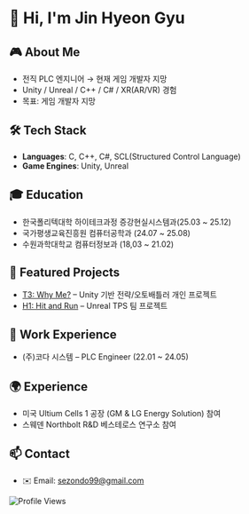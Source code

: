 # 👋 Hi, I'm Jin Hyeon Gyu

## 🎮 About Me
- 전직 PLC 엔지니어 → 현재 게임 개발자 지망
- Unity / Unreal / C++ / C# / XR(AR/VR) 경험
- 목표: 게임 개발자 지망

## 🛠 Tech Stack
- **Languages**: C, C++, C#, SCL(Structured Control Language)
- **Game Engines**: Unity, Unreal

## 🎓 Education
- 한국폴리텍대학 하이테크과정 증강현실시스템과(25.03 ~ 25.12)
- 국가평생교육진흥원 컴퓨터공학과 (24.07 ~ 25.08)
- 수원과학대학교 컴퓨터정보과 (18,03 ~ 21.02)

## 🚀 Featured Projects
- [T3: Why Me?](https://github.com/sezondo/T3_Why_Me_unuty) – Unity 기반 전략/오토배틀러 개인 프로젝트
- [H1: Hit and Run](https://github.com/sezondo/H1_hitAndRun_Unreal) – Unreal TPS 팀 프로젝트

## 💼 Work Experience
- (주)코다 시스템 – PLC Engineer (22.01 ~ 24.05)

## 🌍 Experience
- 미국 Ultium Cells 1 공장 (GM & LG Energy Solution) 참여
- 스웨덴 Northbolt R&D 베스테로스 연구소 참여

## 📫 Contact
- ✉️ Email: sezondo99@gmail.com



![Profile Views](https://komarev.com/ghpvc/?username=sezondo&label=Profile%20views&color=0e75b6&style=flat)

